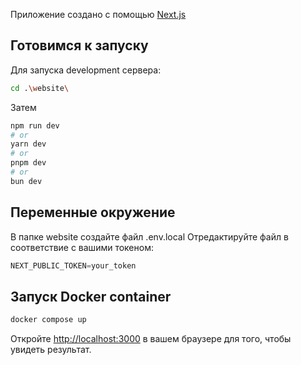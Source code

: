 Приложение создано с помощью [Next.js](https://nextjs.org/)

## Готовимся к запуску

Для запуска development сервера:

```bash
cd .\website\
```

Затем

```bash
npm run dev
# or
yarn dev
# or
pnpm dev
# or
bun dev
```
## Переменные окружение

В папке website создайте файл .env.local
Отредактируйте файл в соответствие с вашими токеном:

```typescript
NEXT_PUBLIC_TOKEN=your_token
```



## Запуск Docker container 
```bash
docker compose up
```

Откройте [http://localhost:3000](http://localhost:3000) в вашем браузере для того, чтобы увидеть результат.